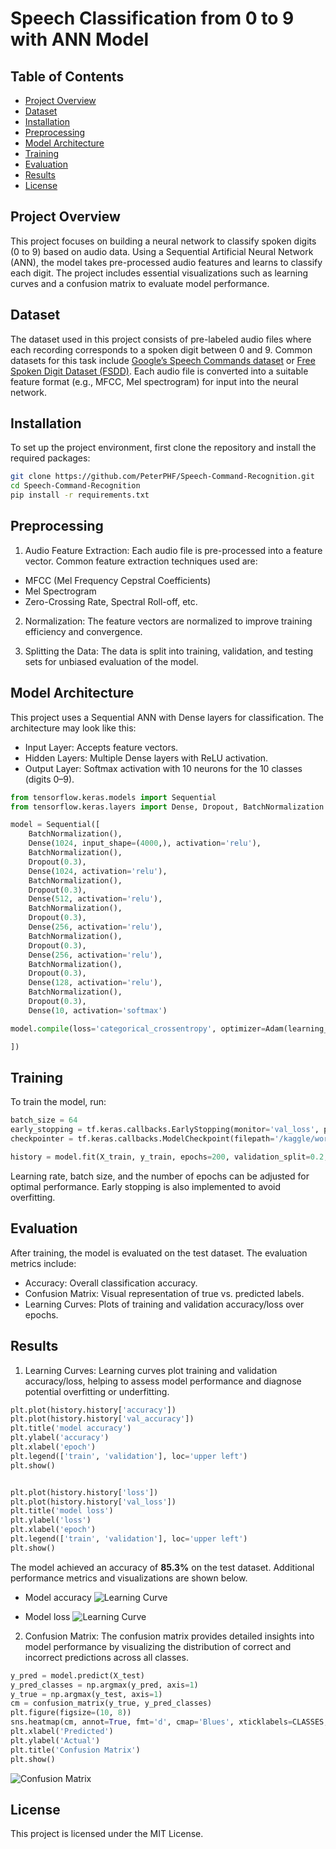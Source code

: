 # Speech Classification from 0 to 9 with ANN Model

## Table of Contents

- [Project Overview](#project-overview)
- [Dataset](#dataset)
- [Installation](#installation)
- [Preprocessing](#preprocessing)
- [Model Architecture](#model-architecture)
- [Training](#training)
- [Evaluation](#evaluation)
- [Results](#results)
- [License](#license)

## Project Overview

This project focuses on building a neural network to classify spoken digits (0 to 9) based on audio data. Using a Sequential Artificial Neural Network (ANN), the model takes pre-processed audio features and learns to classify each digit. The project includes essential visualizations such as learning curves and a confusion matrix to evaluate model performance.

## Dataset

The dataset used in this project consists of pre-labeled audio files where each recording corresponds to a spoken digit between 0 and 9. Common datasets for this task include [Google’s Speech Commands dataset](https://www.kaggle.com/datasets/neehakurelli/google-speech-commands) or [Free Spoken Digit Dataset (FSDD)](https://www.kaggle.com/datasets/jackvial/freespokendigitsdataset/data). Each audio file is converted into a suitable feature format (e.g., MFCC, Mel spectrogram) for input into the neural network.

## Installation

To set up the project environment, first clone the repository and install the required packages:

```bash
git clone https://github.com/PeterPHF/Speech-Command-Recognition.git
cd Speech-Command-Recognition
pip install -r requirements.txt
```

## Preprocessing

1. Audio Feature Extraction: Each audio file is pre-processed into a feature vector. Common feature extraction techniques used are:

- MFCC (Mel Frequency Cepstral Coefficients)
- Mel Spectrogram
- Zero-Crossing Rate, Spectral Roll-off, etc.

2. Normalization: The feature vectors are normalized to improve training efficiency and convergence.

3. Splitting the Data: The data is split into training, validation, and testing sets for unbiased evaluation of the model.

## Model Architecture

This project uses a Sequential ANN with Dense layers for classification. The architecture may look like this:

- Input Layer: Accepts feature vectors.
- Hidden Layers: Multiple Dense layers with ReLU activation.
- Output Layer: Softmax activation with 10 neurons for the 10 classes (digits 0–9).

```python
from tensorflow.keras.models import Sequential
from tensorflow.keras.layers import Dense, Dropout, BatchNormalization

model = Sequential([
    BatchNormalization(),
    Dense(1024, input_shape=(4000,), activation='relu'),
    BatchNormalization(),
    Dropout(0.3),
    Dense(1024, activation='relu'),
    BatchNormalization(),
    Dropout(0.3),
    Dense(512, activation='relu'),
    BatchNormalization(),
    Dropout(0.3),
    Dense(256, activation='relu'),
    BatchNormalization(),
    Dropout(0.3),
    Dense(256, activation='relu'),
    BatchNormalization(),
    Dropout(0.3),
    Dense(128, activation='relu'),
    BatchNormalization(),
    Dropout(0.3),
    Dense(10, activation='softmax')

model.compile(loss='categorical_crossentropy', optimizer=Adam(learning_rate=0.00002), metrics=['accuracy'])

])
```

## Training

To train the model, run:

```python
batch_size = 64
early_stopping = tf.keras.callbacks.EarlyStopping(monitor='val_loss', patience=8, verbose=1, restore_best_weights=True)
checkpointer = tf.keras.callbacks.ModelCheckpoint(filepath='/kaggle/working/audio_classification.keras',verbose=1, save_best_only=True)

history = model.fit(X_train, y_train, epochs=200, validation_split=0.2, callbacks = [early_stopping, checkpointer], batch_size=batch_size)
```

Learning rate, batch size, and the number of epochs can be adjusted for optimal performance. Early stopping is also implemented to avoid overfitting.

## Evaluation

After training, the model is evaluated on the test dataset. The evaluation metrics include:

- Accuracy: Overall classification accuracy.
- Confusion Matrix: Visual representation of true vs. predicted labels.
- Learning Curves: Plots of training and validation accuracy/loss over epochs.

## Results

1. Learning Curves: Learning curves plot training and validation accuracy/loss, helping to assess model performance and diagnose potential overfitting or underfitting.

```python
plt.plot(history.history['accuracy'])
plt.plot(history.history['val_accuracy'])
plt.title('model accuracy')
plt.ylabel('accuracy')
plt.xlabel('epoch')
plt.legend(['train', 'validation'], loc='upper left')
plt.show()


plt.plot(history.history['loss'])
plt.plot(history.history['val_loss'])
plt.title('model loss')
plt.ylabel('loss')
plt.xlabel('epoch')
plt.legend(['train', 'validation'], loc='upper left')
plt.show()
```

The model achieved an accuracy of **85.3%** on the test dataset. Additional performance metrics and visualizations are shown below.

- Model accuracy
![Learning Curve](artifacts/model_accuracy.png)

- Model loss
![Learning Curve](artifacts/model_loss.png)

2. Confusion Matrix: The confusion matrix provides detailed insights into model performance by visualizing the distribution of correct and incorrect predictions across all classes.

```python
y_pred = model.predict(X_test)
y_pred_classes = np.argmax(y_pred, axis=1)
y_true = np.argmax(y_test, axis=1)
cm = confusion_matrix(y_true, y_pred_classes)
plt.figure(figsize=(10, 8))
sns.heatmap(cm, annot=True, fmt='d', cmap='Blues', xticklabels=CLASSES, yticklabels=CLASSES)
plt.xlabel('Predicted')
plt.ylabel('Actual')
plt.title('Confusion Matrix')
plt.show()
```

![Confusion Matrix](artifacts/confusion_matrix.png)

## License

This project is licensed under the MIT License.